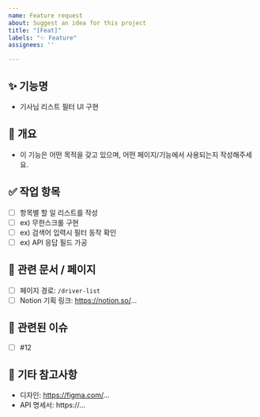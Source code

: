 ```yaml
---
name: Feature request
about: Suggest an idea for this project
title: "[Feat]"
labels: "✨ Feature"
assignees: ''

---
```


## ✨ 기능명
- 기사님 리스트 필터 UI 구현

## 📌 개요
- 이 기능은 어떤 목적을 갖고 있으며, 어떤 페이지/기능에서 사용되는지 작성해주세요.

## ✅ 작업 항목
- [ ] 항목별 할 일 리스트를 작성
- [ ] ex) 무한스크롤 구현
- [ ] ex) 검색어 입력시 필터 동작 확인
- [ ] ex) API 응답 필드 가공

## 🔄 관련 문서 / 페이지
- [ ] 페이지 경로: `/driver-list`
- [ ] Notion 기획 링크: https://notion.so/...

## 🔗 관련된 이슈
- [ ] #12

## 📎 기타 참고사항
- 디자인: https://figma.com/...
- API 명세서: https://...
